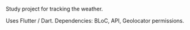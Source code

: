 Study project for tracking the weather.

Uses Flutter / Dart.
Dependencies: BLoC, API, Geolocator permissions.